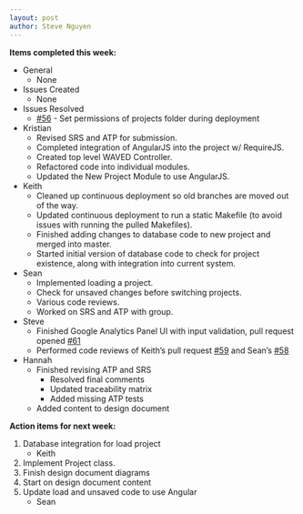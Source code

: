 ```yaml
---
layout: post
author: Steve Nguyen
---
```


**Items completed this week:**

* General
	* None
* Issues Created
	* None
* Issues Resolved
	* [#56](https://github.com/KSHSK/WAVED/issues/56) - Set permissions of projects folder during deployment
* Kristian
	* Revised SRS and ATP for submission.
	* Completed integration of AngularJS into the project w/ RequireJS.
	* Created top level WAVED Controller.
	* Refactored code into individual modules.
	* Updated the New Project Module to use AngularJS.
* Keith
	* Cleaned up continuous deployment so old branches are moved out of the way.
	* Updated continuous deployment to run a static Makefile (to avoid issues with running the pulled Makefiles).
	* Finished adding changes to database code to new project and merged into master.
	* Started initial version of database code to check for project existence, along with integration into current system.
* Sean
	* Implemented loading a project. 
	* Check for unsaved changes before switching projects. 
	* Various code reviews. 
	* Worked on SRS and ATP with group. 
* Steve
	* Finished Google Analytics Panel UI with input validation, pull request opened [#61](https://github.com/KSHSK/WAVED/issues/61)
	* Performed code reviews of Keith’s pull request [#59](https://github.com/KSHSK/WAVED/issues/59) and Sean’s [#58](https://github.com/KSHSK/WAVED/issues/58)
* Hannah
	* Finished revising ATP and SRS
		* Resolved final comments
		* Updated traceability matrix
		* Added missing ATP tests
	* Added content to design document
	
**Action items for next week:**

1. Database integration for load project
	* Keith
2. Implement Project class.
3. Finish design document diagrams
4. Start on design document content
5. Update load and unsaved code to use Angular
	* Sean
